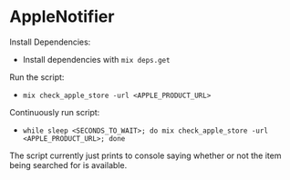 # AppleNotifier

Install Dependencies:
  * Install dependencies with `mix deps.get`

Run the script:
  * `mix check_apple_store -url <APPLE_PRODUCT_URL>`

Continuously run script:
  * `while sleep <SECONDS_TO_WAIT>; do mix check_apple_store -url <APPLE_PRODUCT_URL>; done`

The script currently just prints to console saying whether or not the item
being searched for is available.
